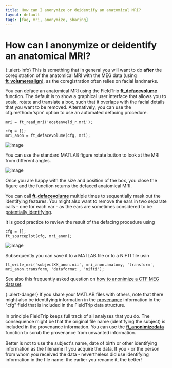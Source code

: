 ```yaml
---
title: How can I anonymize or deidentify an anatomical MRI?
layout: default
tags: [faq, mri, anonymize, sharing]
---
```


# How can I anonymize or deidentify an anatomical MRI?

{:.alert-info}
This is something that in general you will want to do **after** the coregistration of the anatomical MRI with the MEG data (using **[ft_volumerealign](/reference/ft_volumerealign)**), as the coregistration often relies on facial landmarks.

You can deface an anatomical MRI using the FieldTrip **[ft_defacevolume](/reference/ft_defacevolume)** function. The default is to show a graphical user interface that allows you to scale, rotate and translate a box, such that it overlaps with the facial details that you want to be removed. Alternatively, you can use the cfg.method='spm' option to use an automated defacing procedure.

    mri = ft_read_mri('oostenveld_r.mri');

    cfg = [];
    mri_anon = ft_defacevolume(cfg, mri);

![image](/static/img/faq/defacevolume2.png@400)

You can use the standard MATLAB figure rotate button to look at the MRI from different angles.

![image](/static/img/faq/defacevolume1.png@400)

Once you are happy with the size and position of the box, you close the figure and the function returns the defaced anatomical MRI.

You can call **[ft_defacevolume](/reference/ft_defacevolume)** multiple times to sequentially mask out the identifying features. You might also want to remove the ears in two separate calls - one for each ear - as the ears are sometimes considered to be [potentially identifying](http://www.wired.com/2010/11/ears-biometric-identification/).

It is good practice to review the result of the defacing procedure using

    cfg = [];
    ft_sourceplot(cfg, mri_anon);

![image](/static/img/faq/defacevolume3.png@400)

Subsequently you can save it to a MATLAB file or to a NIFTI file usin

    ft_write_mri('subjectXX_anon.nii', mri_anon.anatomy, 'transform', mri_anon.transform, 'dataformat', 'nifti');

See also this frequently asked question on [how to anonimize a CTF MEG dataset](/how_can_i_anonymize_a_ctf_dataset).

{:.alert-danger}
If you share your MATLAB files with others, note that there might also be identifying information in the [provenance](https://en.wikipedia.org/wiki/Provenance) information in the "cfg" field that is included in the FieldTrip data structure.
<br/>
<br/>
In principle FieldTrip keeps full track of all analyses that you do. The consequence might be that the original file name (identifying the subject) is included in the provenance information. You can use the **[ft_anonimizedata](/reference/ft_anonimizedata)** function to scrub the provenance from unwanted information.
<br/>
<br/>
Better is not to use the subject's name, date of birth or other identifying information as the filename if you acquire the data. If you - or the person from whom you received the data - nevertheless did use identifying information in the file name: the earlier you rename it, the better!   

